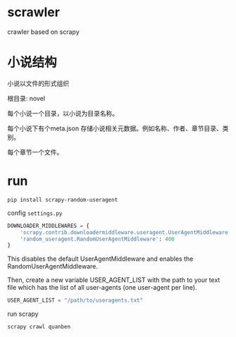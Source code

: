 # scrawler
crawler based on scrapy

# 小说结构
小说以文件的形式组织

根目录: novel

每个小说一个目录，以小说为目录名称。

每个小说下有个meta.json 存储小说相关元数据。例如名称、作者、章节目录、类别。

每个章节一个文件。

# run
```shell
pip install scrapy-random-useragent
```
config `settings.py`
```python
DOWNLOADER_MIDDLEWARES = {
    'scrapy.contrib.downloadermiddleware.useragent.UserAgentMiddleware': None,
    'random_useragent.RandomUserAgentMiddleware': 400
}
```
This disables the default UserAgentMiddleware and enables the RandomUserAgentMiddleware.

Then, create a new variable USER_AGENT_LIST with the path to your text file which has the list of all user-agents (one user-agent per line).
```python
USER_AGENT_LIST = "/path/to/useragents.txt"
```
run scrapy
```shell
scrapy crawl quanben
```

